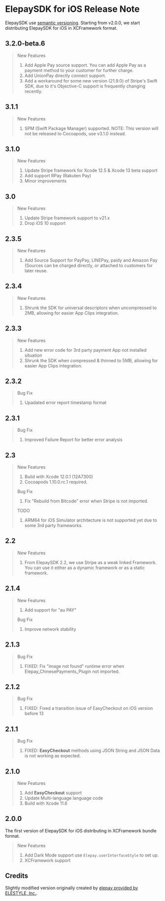 # ElepaySDK for iOS Release Note

ElepaySDK use [semantic versioning](http://semver.org/).
Starting from v2.0.0, we start distributing ElepaySDK for iOS in XCFramework format.

## 3.2.0-beta.6

> New Features
>
> 1. Add Apple Pay source support. You can add Apple Pay as a payment method to your customer for further charge.
> 2. Add UnionPay directly connect support.
> 3. Add a workaround for some new version (21.9.0) of Stripe's Swift SDK, due to it's Objective-C support is frequently changing recently.
>

## 3.1.1

> New Features
>
> 1. SPM (Swift Package Manager) supported.
> NOTE: This version will not be released to Cocoapods, use v3.1.0 instead.
>

## 3.1.0

> New Features
>
> 1. Update Stripe framework for Xcode 12.5 & Xcode 13 beta support
> 2. Add support RPay (Rakuten Pay)
> 3. Minor improvements
>

## 3.0

> New Features
>
> 1. Update Stripe framework support to v21.x
> 2. Drop iOS 10 support
>

## 2.3.5

> New Features
>
> 1. Add Source Support for PayPay, LINEPay, paidy and Amazon Pay (Sources can be charged directly, or attached to customers for later reuse.
>

## 2.3.4

> New Features
>
> 1. Shrunk the SDK for universal descriptors when uncompressed to 2MB, allowing for easier App Clips integration.
>

## 2.3.3

> New Features
>
> 1. Add new error code for 3rd party payment App not installed situation
> 2. Shrunk the SDK when compressed & thinned to 5MB, allowing for easier App Clips integration.
>

## 2.3.2

> Bug Fix
>
> 1. Upadated error report timestamp format
>

## 2.3.1

> Bug Fix
>
> 1. Improved Failure Report for better error analysis
>

## 2.3

> New Features
>
> 1. Build with Xcode 12.0.1 (12A7300)
> 2. Cocoapods 1.10.0.rc.1 required.
>
> Bug Fix
>
> 1. Fix "Rebuild from Bitcode" error when Stripe is not imported.
>
> TODO
>
> 1. ARM64 for iOS Simulator architecture is not supported yet due to some 3rd party frameworks.

## 2.2

> New Features
>
> 1. From ElepaySDK 2.2, we use Stripe as a weak linked Framework. You can use it either as a dynamic framework or as a static framework.

## 2.1.4

> New Features
>
> 1. Add support for "au PAY"
>
> Bug Fix
>
> 1. Improve network stability

## 2.1.3

> Bug Fix
>
> 1. FIXED: Fix "image not found" runtime error when Elepay_ChinesePayments_Plugin not imported.

## 2.1.2

> Bug Fix
>
> 1. FIXED: Fixed a transition issue of EasyCheckout on iOS version before 13

## 2.1.1

> Bug Fix
>
> 1. FIXED: **EasyCheckout** methods using JSON String and JSON Data is not working as expected.

## 2.1.0

> New Features
>
> 1. Add **EasyCheckout** support
> 2. Update Multi-language language code
> 3. Build with Xcode 11.6

## 2.0.0

The first version of ElepaySDK for iOS distributing in XCFramework bundle format.

> New Features
>
> 1. Add Dark Mode support
> use `Elepay.userInterfaceStyle` to set up.
> 2. XCFramework support

## Credits

Slightly modified version originally created by [elepay provided by ELESTYLE, Inc.](https://elepay.io).
